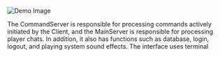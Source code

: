 ![Demo Image](https://github.com/weitsunglin/multichat/raw/main/demo.jpg)

The CommandServer is responsible for processing commands actively initiated by the Client, and the MainServer is responsible for processing player chats. 
In addition, it also has functions such as database, login, logout, and playing system sound effects. The interface uses terminal
